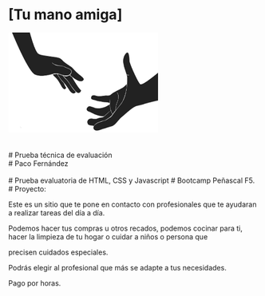 # [Tu mano amiga]
<img src="img/mano-amiga.png" width="300" height="200">
<br>
<br>
<br>
# Prueba técnica de evaluación
<br>
# Paco Fernández
<br>
<br>
# Prueba evaluatoria de HTML, CSS y Javascript
# Bootcamp Peñascal F5.
<br>
# Proyecto:
  
  Este es un sitio que te pone en contacto con profesionales que te ayudaran a realizar tareas del día a día.
  
  Podemos hacer tus compras u otros recados, podemos cocinar para ti, hacer la limpieza de tu hogar o cuidar a niños o persona que 
  
  precisen cuidados especiales.
  
  Podrás elegir al profesional que más se adapte a tus necesidades. 
  
  Pago por horas.
